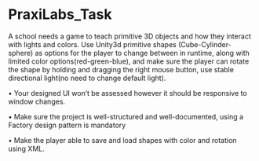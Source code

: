 # PraxiLabs_Task

A school needs a game to teach primitive 3D objects and how they interact with lights and colors. Use
Unity3d primitive shapes (Cube-Cylinder-sphere) as options for the player to change between in
runtime, along with limited color options(red-green-blue), and make sure the player can rotate the
shape by holding and dragging the right mouse button, use stable directional light(no need to change
default light).

• Your designed UI won’t be assessed however it should be responsive to window changes.

• Make sure the project is well-structured and well-documented, using a Factory design pattern is
mandatory

• Make the player able to save and load shapes with color and rotation using XML.
 
